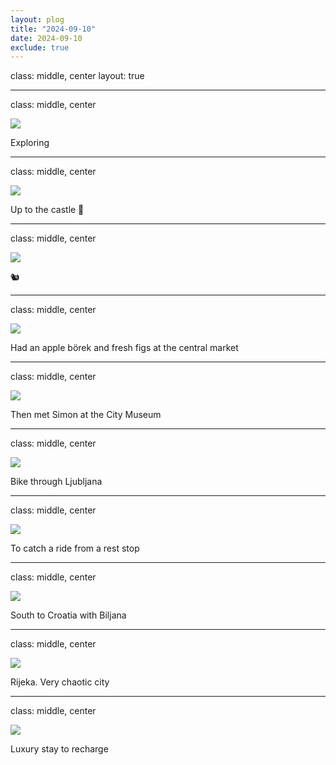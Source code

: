 ```yaml
---
layout: plog
title: "2024-09-10"
date: 2024-09-10
exclude: true
---
```


class: middle, center
layout: true

---

class: middle, center

<img class="plog-picture" src="{{ site.baseurl }}/img/plog/2024-09-10/01.jpg" />

Exploring

---

class: middle, center

<img class="plog-picture" src="{{ site.baseurl }}/img/plog/2024-09-10/02.jpg" />

Up to the castle 🏰

---

class: middle, center

<img class="plog-picture" src="{{ site.baseurl }}/img/plog/2024-09-10/03.jpg" />

🐿️

---

class: middle, center

<img class="plog-picture" src="{{ site.baseurl }}/img/plog/2024-09-10/04.jpg" />

Had an apple börek and fresh figs at the central market

---

class: middle, center

<img class="plog-picture" src="{{ site.baseurl }}/img/plog/2024-09-10/05.jpg" />

Then met Simon at the City Museum

---

class: middle, center

<img class="plog-picture" src="{{ site.baseurl }}/img/plog/2024-09-10/06.jpg" />

Bike through Ljubljana 

---

class: middle, center

<img class="plog-picture" src="{{ site.baseurl }}/img/plog/2024-09-10/07.jpg" />

To catch a ride from a rest stop

---

class: middle, center

<img class="plog-picture" src="{{ site.baseurl }}/img/plog/2024-09-10/08.jpg" />

South to Croatia with Biljana

---

class: middle, center

<img class="plog-picture" src="{{ site.baseurl }}/img/plog/2024-09-10/09.jpg" />

Rijeka. Very chaotic city

---

class: middle, center

<img class="plog-picture" src="{{ site.baseurl }}/img/plog/2024-09-10/10.jpg" />

Luxury stay to recharge

